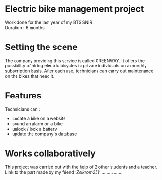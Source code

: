 # Electric bike management project
Work done for the last year of my BTS SNIR.  
Duration : 6 months

# Setting the scene
The company providing this service is called GREENWAY.
It offers the possibility of hiring electric bicycles to private individuals on a monthly subscription basis. After each use, technicians can carry out maintenance on the bikes that need it.

# Features
Technicians can :
* Locate a bike on a website
* sound an alarm on a bike
* unlock / lock a battery
* update the company's database

# Works collaboratively
This project was carried out with the help of 2 other students and a teacher.  
Link to the part made by my friend ‘_Zeikrom251_’ .................
